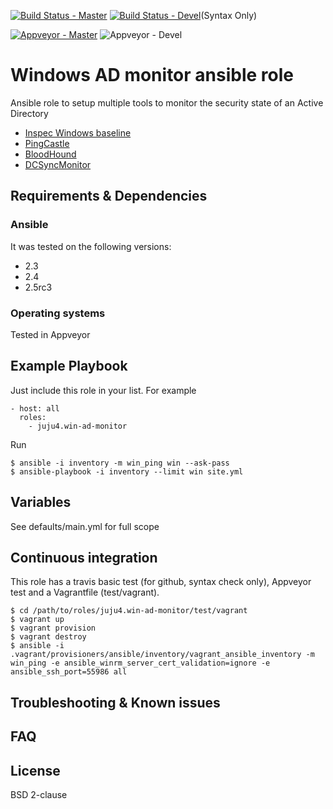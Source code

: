 [![Build Status - Master](https://travis-ci.org/juju4/ansible-win-ad-monitor.svg?branch=master)](https://travis-ci.org/juju4/ansible-win-ad-monitor)
[![Build Status - Devel](https://travis-ci.org/juju4/ansible-win-ad-monitor.svg?branch=devel)](https://travis-ci.org/juju4/ansible-win-ad-monitor/branches)(Syntax Only)

[![Appveyor - Master](https://ci.appveyor.com/api/projects/status/xit0dk3srx7w377v?svg=true)](https://ci.appveyor.com/project/juju4/ansible-win-ad-monitor)
![Appveyor - Devel](https://ci.appveyor.com/api/projects/status/xit0dk3srx7w377v/branch/devel?svg=true)

# Windows AD monitor ansible role

Ansible role to setup multiple tools to monitor the security state of an Active Directory

* [Inspec Windows baseline](https://github.com/juju4/windows-baseline)
* [PingCastle](https://www.pingcastle.com/)
* [BloodHound](https://github.com/BloodHoundAD/BloodHound)
* [DCSyncMonitor](https://github.com/shellster/DCSYNCMonitor)

## Requirements & Dependencies

### Ansible
It was tested on the following versions:
 * 2.3
 * 2.4
 * 2.5rc3

### Operating systems

Tested in Appveyor

## Example Playbook

Just include this role in your list.
For example

```
- host: all
  roles:
    - juju4.win-ad-monitor
```

Run
```
$ ansible -i inventory -m win_ping win --ask-pass
$ ansible-playbook -i inventory --limit win site.yml
```

## Variables

See defaults/main.yml for full scope

## Continuous integration

This role has a travis basic test (for github, syntax check only), Appveyor test and a Vagrantfile (test/vagrant).

```
$ cd /path/to/roles/juju4.win-ad-monitor/test/vagrant
$ vagrant up
$ vagrant provision
$ vagrant destroy
$ ansible -i .vagrant/provisioners/ansible/inventory/vagrant_ansible_inventory -m win_ping -e ansible_winrm_server_cert_validation=ignore -e ansible_ssh_port=55986 all
```

## Troubleshooting & Known issues

## FAQ

## License

BSD 2-clause

